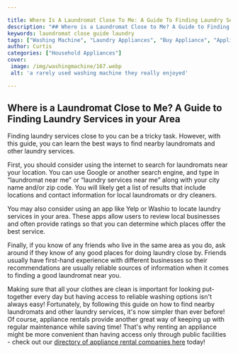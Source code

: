 ```yaml
---

title: Where Is A Laundromat Close To Me: A Guide To Finding Laundry Services In Your Area
description: "## Where is a Laundromat Close to Me? A Guide to Finding Laundry Services in your Area...learn more"
keywords: laundromat close guide laundry
tags: ["Washing Machine", "Laundry Appliances", "Buy Appliance", "Appliance Guide"]
author: Curtis
categories: ["Household Appliances"]
cover: 
 image: /img/washingmachine/167.webp
 alt: 'a rarely used washing machine they really enjoyed'

---
```


## Where is a Laundromat Close to Me? A Guide to Finding Laundry Services in your Area
Finding laundry services close to you can be a tricky task. However, with this guide, you can learn the best ways to find nearby laundromats and other laundry services. 

First, you should consider using the internet to search for laundromats near your location. You can use Google or another search engine, and type in “laundromat near me” or “laundry services near me” along with your city name and/or zip code. You will likely get a list of results that include locations and contact information for local laundromats or dry cleaners. 

You may also consider using an app like Yelp or Washio to locate laundry services in your area. These apps allow users to review local businesses and often provide ratings so that you can determine which places offer the best service. 

Finally, if you know of any friends who live in the same area as you do, ask around if they know of any good places for doing laundry close by. Friends usually have first-hand experience with different businesses so their recommendations are usually reliable sources of information when it comes to finding a good laundromat near you. 

Making sure that all your clothes are clean is important for looking put-together every day but having access to reliable washing options isn't always easy! Fortunately, by following this guide on how to find nearby laundromats and other laundry services, it's now simpler than ever before! Of course, appliance rentals provide another great way of keeping up with regular maintenance while saving time! That's why renting an appliance might be more convenient than having access only through public facilities - check out our [directory of appliance rental companies here](./pages/appliance-rental) today!
